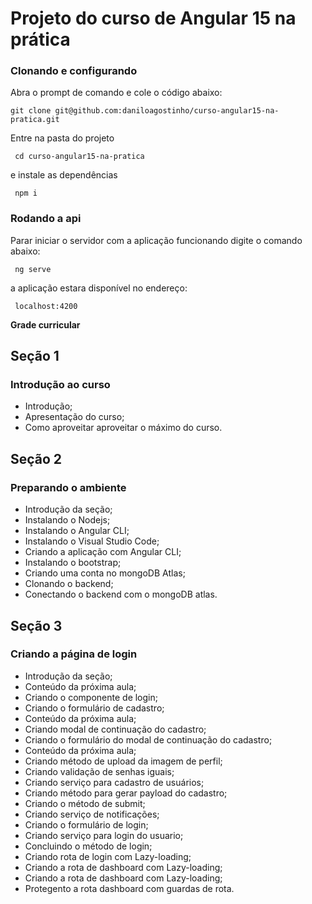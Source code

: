 # Projeto do curso de Angular 15 na prática

### Clonando e configurando
 Abra o prompt de comando e cole o código abaixo:
 
 ```
 git clone git@github.com:daniloagostinho/curso-angular15-na-pratica.git
```

Entre na pasta do projeto

```
 cd curso-angular15-na-pratica
```

e instale as dependências

```
 npm i
```

### Rodando a api
Parar iniciar o servidor com a aplicação funcionando digite o comando abaixo:

```
 ng serve
```

a aplicação estara disponível no endereço:

```
 localhost:4200
```

**Grade curricular**

## Seção 1
### Introdução ao curso
 - Introdução;
 - Apresentação do curso;
 - Como aproveitar aproveitar o máximo do curso.
 
## Seção 2
### Preparando o ambiente
 - Introdução da seção;
 - Instalando o Nodejs;
 - Instalando o Angular CLI;
 - Instalando o Visual Studio Code;
 - Criando a aplicação com Angular CLI;
 - Instalando o bootstrap;
 - Criando uma conta no mongoDB Atlas;
 - Clonando o backend;
 - Conectando o backend com o mongoDB atlas.
 
## Seção 3
### Criando a página de login
 - Introdução da seção;
 - Conteúdo da próxima aula;
 - Criando o componente de login;
 - Criando o formulário de cadastro;
 - Conteúdo da próxima aula;
 - Criando modal de continuação do cadastro;
 - Criando o formulário do modal de continuação do cadastro;
 - Conteúdo da próxima aula;
 - Criando método de upload da imagem de perfil;
 - Criando validação de senhas iguais;
 - Criando serviço para cadastro de usuários;
 - Criando método para gerar payload do cadastro;
 - Criando o método de submit;
 - Criando serviço de notificações;
 - Criando o formulário de login;
 - Criando serviço para login do usuario;
 - Concluindo o método de login;
 - Criando rota de login com Lazy-loading;
 - Criando a rota de dashboard com Lazy-loading;
 - Criando a rota de dashboard com Lazy-loading;
 - Protegento a rota dashboard com guardas de rota.
